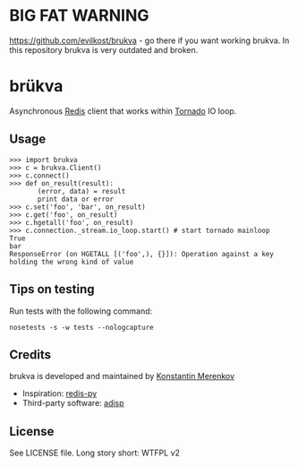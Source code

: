 BIG FAT WARNING
===============
https://github.com/evilkost/brukva - go there if you want working brukva.
In this repository brukva is very outdated and broken.

brükva
========

Asynchronous [Redis](http://redis-db.com/) client that works within [Tornado](http://tornadoweb.org/) IO loop.


Usage
-----

    >>> import brukva
    >>> c = brukva.Client()
    >>> c.connect()
    >>> def on_result(result):
           (error, data) = result
           print data or error
    >>> c.set('foo', 'bar', on_result)
    >>> c.get('foo', on_result)
    >>> c.hgetall('foo', on_result)
    >>> c.connection._stream.io_loop.start() # start tornado mainloop
    True
    bar
    ResponseError (on HGETALL [('foo',), {}]): Operation against a key holding the wrong kind of value


Tips on testing
---------------

Run tests with the following command:

    nosetests -s -w tests --nologcapture


Credits
-------
brukva is developed and maintained by [Konstantin Merenkov](mailto:kmerenkov@gmail.com)

 * Inspiration: [redis-py](http://github.com/andymccurdy/redis-py)
 * Third-party software: [adisp](https://code.launchpad.net/adisp)


License
-------
See LICENSE file.
Long story short: WTFPL v2

